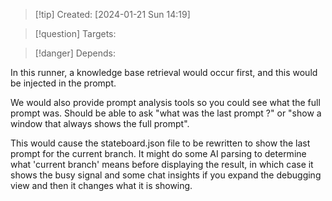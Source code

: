 
>[!tip] Created: [2024-01-21 Sun 14:19]

>[!question] Targets: 

>[!danger] Depends: 

In this runner, a knowledge base retrieval would occur first, and this would be injected in the prompt.

We would also provide prompt analysis tools so you could see what the full prompt was.
Should be able to ask "what was the last prompt ?" or "show a window that always shows the full prompt".

This would cause the stateboard.json file to be rewritten to show the last prompt for the current branch.  It might do some AI parsing to determine what 'current branch' means before displaying the result, in which case it shows the busy signal and some chat insights if you expand the debugging view and then it changes what it is showing.
